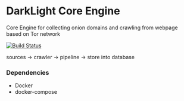 # DarkLight Core Engine
Core Engine for collecting onion domains and crawling from webpage based on Tor network

[![Build Status](https://travis-ci.com/bunseokbot/fenglisu.svg?token=Ad1AbABoed4xkpex4L8k&branch=master)](https://travis-ci.com/bunseokbot/fenglisu)

sources -> crawler -> pipeline -> store into database
### Dependencies
* Docker
* docker-compose
